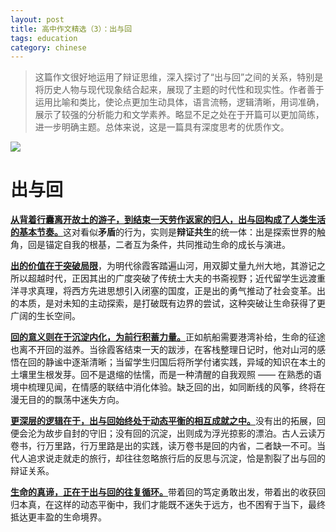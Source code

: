 ```yaml
---
layout: post  
title: 高中作文精选（3）：出与回
tags: education  
category: chinese  
---
```


> 这篇作文很好地运用了辩证思维，深入探讨了“出与回”之间的关系，特别是将历史人物与现代现象结合起来，展现了主题的时代性和现实性。作者善于运用比喻和类比，使论点更加生动具体，语言流畅，逻辑清晰，用词准确，展示了较强的分析能力和文学素养。略显不足之处在于开篇可以更加简练，进一步明确主题。总体来说，这是一篇具有深度思考的优质作文。

![](https://crsando.github.io/images/2025-08-12/export_rfbsvl.png)

# 出与回

<u>**从背着行囊离开故土的游子，到结束一天劳作返家的归人，出与回构成了人类生活的基本节奏。**</u>这对看似**矛盾**的行为，实则是**辩证共生**的统一体：出是探索世界的触角，回是锚定自我的根基，二者互为条件，共同推动生命的成长与演进。

<u>**出的价值在于突破局限**</u>，为明代徐霞客踏遍山河，用双脚丈量九州大地，其游记之所以超越时代，正因其出的广度突破了传统士大夫的书斋视野；近代留学生远渡重洋寻求真理，将西方先进思想引入闭塞的国度，正是出的勇气推动了社会变革。出的本质，是对未知的主动探索，是打破既有边界的尝试，这种突破让生命获得了更广阔的生长空间。

<u>**回的意义则在于沉淀内化，为前行积蓄力量。**</u>正如航船需要港湾补给，生命的征途也离不开回的滋养。当徐霞客结束一天的跋涉，在客栈整理日记时，他对山河的感悟在回的静谧中逐渐清晰；当留学生归国后将所学付诸实践，异域的知识在本土的土壤里生根发芽。回不是退缩的怯懦，而是一种清醒的自我观照 —— 在熟悉的语境中梳理见闻，在情感的联结中消化体验。缺乏回的出，如同断线的风筝，终将在漫无目的的飘荡中迷失方向。

<u>**更深层的逻辑在于，出与回始终处于动态平衡的相互成就之中。**</u>没有出的拓展，回便会沦为故步自封的守旧；没有回的沉淀，出则成为浮光掠影的漂泊。古人云读万卷书，行万里路，行万里路是出的实践，读万卷书是回的内省，二者缺一不可。当代人追求说走就走的旅行，却往往忽略旅行后的反思与沉淀，恰是割裂了出与回的辩证关系。

<u>**生命的真谛，正在于出与回的往复循环。**</u>带着回的笃定勇敢出发，带着出的收获回归本真，在这样的动态平衡中，我们才能既不迷失于远方，也不困宥于当下，最终抵达更丰盈的生命境界。
